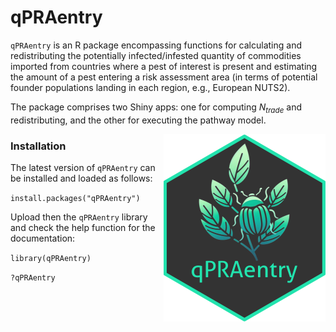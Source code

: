 # qPRAentry

`qPRAentry` is an R package encompassing functions for calculating and redistributing the potentially infected/infested quantity of commodities imported from countries where a pest of interest is present and estimating the amount of a pest entering a risk assessment area (in terms of potential founder populations landing in each region, e.g., European NUTS2). 

The package comprises two Shiny apps: one for computing $N_{trade}$ and redistributing, and the other for executing the pathway model. 

<img src="man/figures/logo.png" align="right" height="300" alt="" />

### Installation

The latest version of `qPRAentry` can be installed and loaded as follows:

`install.packages("qPRAentry")`

Upload then the `qPRAentry` library and check the help function for the documentation:

`library(qPRAentry)`

`?qPRAentry`




